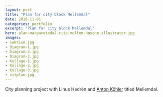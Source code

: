 ```yaml
---
layout: post
title: "Plan for city block Mellemdal"
date: 2016-11-01
categories: portfolio
excerpt: "Plan for city block Mellemdal"
hero: plan-margaretedal-rita-mellem-husene-illustrator.jpg
images:
- sektion.jpg
- Diagram-1.jpg
- Diagram-2.jpg
- Diagram-3.jpg
- Kollage-1.jpg
- Kollage-2.jpg
- Kollage-3.jpg
- sitplan.jpg
---
```

City planning project with Linus Hedrén and [Anton Köhler](http://www.kohlerarkitektur.se/) titled Mellemdal.
